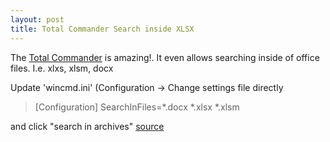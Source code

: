 ```yaml
---
layout: post
title: Total Commander Search inside XLSX
---
```


The [Total Commander](http://ghisler.ch/) is amazing!. It even allows searching inside of office files. I.e. xlxs, xlsm, docx

Update 'wincmd.ini' (Configuration -> Change settings file directly
>[Configuration]
>SearchInFiles=*.docx *.xlsx *.xlsm

and click "search in archives"
[source](http://ghisler.ch/board/viewtopic.php?p=252422)

